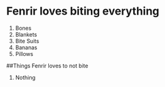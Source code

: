 # Fenrir loves biting everything
1. Bones
2. Blankets
1. Bite Suits
1. Bananas
1. Pillows 

##Things Fenrir loves to not bite
1. Nothing
